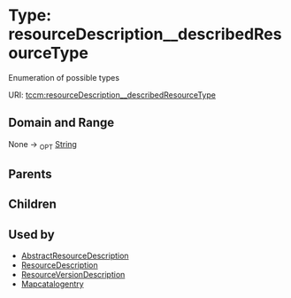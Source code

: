 
# Type: resourceDescription__describedResourceType


Enumeration of possible types

URI: [tccm:resourceDescription__describedResourceType](https://hotecosystem.org/tccm/resourceDescription__describedResourceType)


## Domain and Range

None ->  <sub>OPT</sub> [String](types/String.md)

## Parents


## Children


## Used by

 * [AbstractResourceDescription](AbstractResourceDescription.md)
 * [ResourceDescription](ResourceDescription.md)
 * [ResourceVersionDescription](ResourceVersionDescription.md)
 * [Mapcatalogentry](Mapcatalogentry.md)
